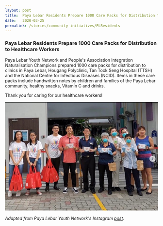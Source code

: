 ```yaml
---
layout: post
title:  Paya Lebar Residents Prepare 1000 Care Packs for Distribution to Healthcare Workers
date:   2020-03-25
permalink: /stories/community-initiatives/PLResidents
---
```


### Paya Lebar Residents Prepare 1000 Care Packs for Distribution to Healthcare Workers

Paya Lebar Youth Network and People's Association Integration Naturalisation Champions prepared 1000 care packs for distribution to clinics in Paya Lebar, Hougang Polyclinic, Tan Tock Seng Hospital (TTSH) and the National Centre for Infectious Diseases (NCID). Items in these care packs include handwritten notes by children and families of the Paya Lebar community, healthy snacks, Vitamin C and drinks.

Thank you for caring for our healthcare workers!

![PLResidents](/images/stories/PLResidents.png/)

_Adapted from Paya Lebar Youth Network's Instagram [post](https://www.instagram.com/p/B9t5A78Hg7k/?igshid=1bc2j78dwvst6)._
